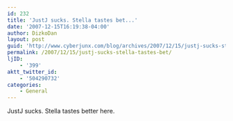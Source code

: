 ```yaml
---
id: 232
title: 'JustJ sucks. Stella tastes bet...'
date: '2007-12-15T16:19:38-04:00'
author: DizkoDan
layout: post
guid: 'http://www.cyberjunx.com/blog/archives/2007/12/15/justj-sucks-stella-tastes-bet/'
permalink: /2007/12/15/justj-sucks-stella-tastes-bet/
ljID:
    - '399'
aktt_twitter_id:
    - '504290732'
categories:
    - General
---
```


JustJ sucks. Stella tastes better here.